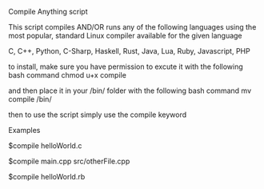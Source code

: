 Compile Anything script

This script compiles AND/OR runs any of the following languages using the most popular, standard Linux compiler available
for the given language

C, C++, Python, C-Sharp, Haskell, Rust, Java, Lua, Ruby, Javascript, PHP

to install, make sure you have permission to excute it with the following bash command
chmod u+x compile

and then place it in your /bin/ folder with the following bash command
mv compile /bin/
  
  
 then to use the script simply use the compile keyword
 
 Examples
 
  $compile helloWorld.c
  
  $compile main.cpp src/otherFile.cpp
  
  $compile helloWorld.rb


